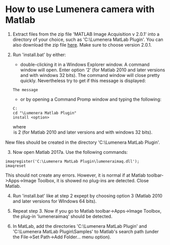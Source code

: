 # How to use Lumenera camera with Matlab

1. Extract files from the zip file 'MATLAB Image Acquisition v 2.0.1' into a directory of your choice, such as 'C:\Lumenera MatLab Plugin'. You can also download the zip file [here](https://www.lumenera.com/matlab-image-acquisition.html). Make sure to choose version 2.0.1.

2. Run 'install.bat' by either:  
    * double-clicking it in a Windows Explorer window. A command window will open. Enter option ‘2’ (for Matlab 2010 and later versions and with windows 32 bits). The command window will close pretty quickly. Nevertheless try to get if this message is displayed:  
    ```
    The message
    ```
    * or by opening a Command Promp window and typing the following:  
    ```
    C:
    cd "\Lumenera Matlab Plugin"
    install <option>
    ```
    where <option> is 2 (for Matlab 2010 and later versions and with windows 32 bits).  
  
New files should be created in the directory 'C:\Lumenera MatLab Plugin'.
  
3. Now open Matlab 2017a. Use the following commands:
```
imaqregister('C:\Lumenera MatLab Plugin\lumeneraimaq.dll');
imaqreset
```
This should not create any errors. However, it is normal if at Matlab toolbar->Apps->Image Toolbox, it is showed no plug-ins are detected. Close Matlab.

4. Run 'install.bat' like at step 2 expept by choosing option 3 (Matlab 2010 and later versions for WIndows 64 bits).

5. Repeat step 3. Now if you go to Matlab toolbar->Apps->Image Toolbox, the plug-in 'lumeneraimaq' should be detected.

6. In MatLab, add the directories 'C:\Lumenera MatLab Plugin\' and 'C:\Lumenera MatLab Plugin\Samples\' to Matlab's search path (under the File->Set Path->Add Folder... menu option).
